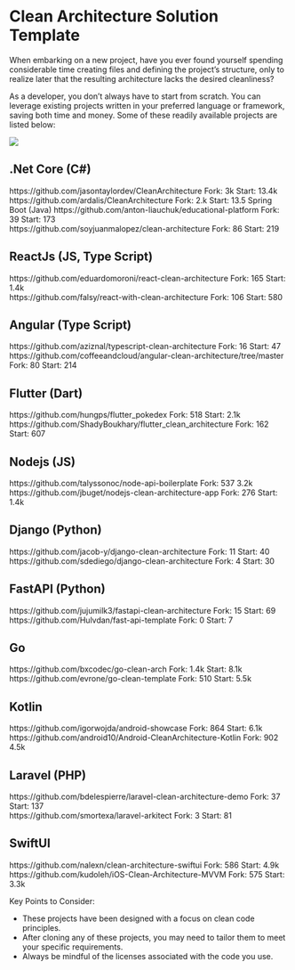 # Clean Architecture Solution Template

When embarking on a new project, have you ever found yourself spending considerable time creating files and defining the project’s structure, only to realize later that the resulting architecture lacks the desired cleanliness?

As a developer, you don’t always have to start from scratch. You can leverage existing projects written in your preferred language or framework, saving both time and money. Some of these readily available projects are listed below:

<img src="https://raw.githubusercontent.com/kavaan/clean-architecture-solution-template/main/final-8.png"/>

<h2>.Net Core (C#)
</h2>
https://github.com/jasontaylordev/CleanArchitecture
Fork: 3k
Start: 13.4k
<br/>
https://github.com/ardalis/CleanArchitecture
Fork: 2.k
Start: 13.5

</h2>Spring Boot (Java) </h2>
</h2>
https://github.com/anton-liauchuk/educational-platform
Fork: 39
Start: 173
<br/>
https://github.com/soyjuanmalopez/clean-architecture
Fork: 86
Start: 219

<h2>ReactJs (JS, Type Script)
</h2>
https://github.com/eduardomoroni/react-clean-architecture
Fork: 165
Start: 1.4k
<br/>
https://github.com/falsy/react-with-clean-architecture
Fork: 106
Start: 580

<h2>Angular (Type Script)
</h2>
https://github.com/aziznal/typescript-clean-architecture
Fork: 16
Start: 47
<br/>
https://github.com/coffeeandcloud/angular-clean-architecture/tree/master
Fork: 80
Start: 214

<h2>Flutter (Dart)
</h2>
https://github.com/hungps/flutter_pokedex
Fork: 518
Start: 2.1k
<br/>
https://github.com/ShadyBoukhary/flutter_clean_architecture
Fork: 162
Start: 607

<h2>Nodejs (JS)
</h2>
https://github.com/talyssonoc/node-api-boilerplate
Fork: 537
3.2k
<br/>
https://github.com/jbuget/nodejs-clean-architecture-app
Fork: 276
Start: 1.4k

<h2>Django (Python)
</h2>
https://github.com/jacob-y/django-clean-architecture
Fork: 11
Start: 40
<br/>
https://github.com/sdediego/django-clean-architecture
Fork: 4
Start: 30

<h2>FastAPI (Python)
</h2>
https://github.com/jujumilk3/fastapi-clean-architecture
Fork: 15
Start: 69
<br/>
https://github.com/Hulvdan/fast-api-template
Fork: 0
Start: 7

<h2>Go
</h2>
https://github.com/bxcodec/go-clean-arch
Fork: 1.4k
Start: 8.1k
<br/>
https://github.com/evrone/go-clean-template
Fork: 510
Start: 5.5k

<h2>Kotlin
</h2>
https://github.com/igorwojda/android-showcase
Fork: 864
Start: 6.1k
<br/>
https://github.com/android10/Android-CleanArchitecture-Kotlin
Fork: 902
4.5k

<h2>Laravel (PHP)
</h2>
https://github.com/bdelespierre/laravel-clean-architecture-demo
Fork: 37
Start: 137
<br/>
https://github.com/smortexa/laravel-arkitect
Fork: 3
Start: 81

<h2>SwiftUI
</h2>
https://github.com/nalexn/clean-architecture-swiftui
Fork: 586
Start: 4.9k
<br/>
https://github.com/kudoleh/iOS-Clean-Architecture-MVVM
Fork: 575
Start: 3.3k

Key Points to Consider:

* These projects have been designed with a focus on clean code principles.
* After cloning any of these projects, you may need to tailor them to meet your specific requirements.
* Always be mindful of the licenses associated with the code you use.
